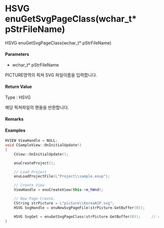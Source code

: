 # HSVG enuGetSvgPageClass\(wchar\_t\* pStrFileName\)

HSVG enuGetSvgPageClass\(wchar\_t\* pStrFileName\)

#### Parameters

* wchar\_t\* pStrFileName

PICTURE영역의 픽쳐 SVG 파일이름을 입력합니다.

#### Return Value

Type : HSVG

해당 픽쳐파일의 핸들을 반환합니다.

#### Remarks

#### Examples

```cpp
HVIEW ViewHandle = NULL; 
void CSampleView::OnInitialUpdate() 
{ 
    CView::OnInitialUpdate(); 

    enuCreateProject(); 

    // Load Project
    enuLoadProjectFile(L"Project\\sample.enup"); 

    // Create View
    ViewHandle = enuCreateView(this->m_hWnd); 

    // New Page Create. 
    CString strPicture = L"picture\\KoreaAIP.svg"; 
    HSVG SvgHandle = enuNewSvgPageFile(strPicture.GetBuffer(0)); 

    HSVG SvgGet = enuGetSvgPageClass(strPicture.GetBuffer(0));     // equal SvgHandle == SvgGet 
}
```



